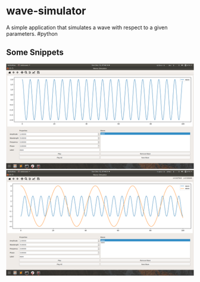 # wave-simulator
A simple application that simulates a wave with respect to a given parameters. #python

## Some Snippets
![snippet](/images/s1.png)
![snippet](/images/s2.png)
